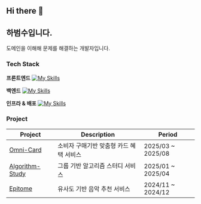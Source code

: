 ## Hi there 👋

## 하범수입니다.
도메인을 이해해 문제를 해결하는 개발자입니다.

### Tech Stack

**프론트엔드**
[![My Skills](https://skillicons.dev/icons?i=javascript,react&theme=light)](https://skillicons.dev)

**백엔드** 
[![My Skills](https://skillicons.dev/icons?i=java,spring,python,flask&theme=light)](https://skillicons.dev)

**인프라 & 배포** 
[![My Skills](https://skillicons.dev/icons?i=docker,aws&theme=light)](https://skillicons.dev)


### Project
| Project | Description | Period |
|--------|-------------|------------|
|[Omni-Card](https://github.com/2025-Gachon-capstone)|소비자 구매기반 맞춤형 카드 혜택 서비스|2025/03 ~ 2025/08|
|[Algorithm-Study](https://github.com/Habeomsu/ALStudy_backend)|그룹 기반 알고리즘 스터디 서비스|2025/01 ~ 2025/04|
|[Epitome](https://github.com/Gachon-P-project-Epitome/server)|유사도 기반 음악 추천 서비스|2024/11 ~ 2024/12|



